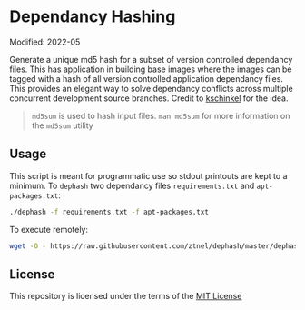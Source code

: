 # Dependancy Hashing

Modified: 2022-05

Generate a unique md5 hash for a subset of version controlled dependancy files. This has application in building base images where the images can be tagged with a hash of all version controlled application dependancy files. This provides an elegant way to solve dependancy conflicts across multiple concurrent development source branches. Credit to [kschinkel](https://github.com/kschinkel) for the idea.

> `md5sum` is used to hash input files. `man md5sum` for more information on the `md5sum` utility

## Usage
This script is meant for programmatic use so stdout printouts are kept to a minimum. To `dephash` two dependancy files `requirements.txt` and `apt-packages.txt`:
```bash
./dephash -f requirements.txt -f apt-packages.txt
```

To execute remotely:
```bash
wget -O - https://raw.githubusercontent.com/ztnel/dephash/master/dephash | bash -s -- -f requirements.txt -f apt-packages.txt
```

## License
This repository is licensed under the terms of the [MIT License](LICENSE)